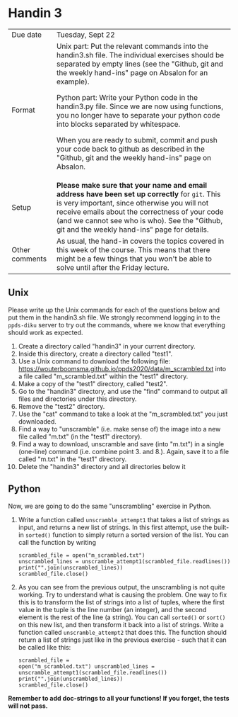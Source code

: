 # Handin 3

<table>
  <tr>
    <td>Due date</td>
    <td>Tuesday, Sept 22</td>
  </tr>
  <tr>
    <td>Format</td>
    <td>Unix part: Put the relevant commands into the handin3.sh file. The individual exercises should be separated by empty lines (see the "Github, git and the weekly hand-ins" page on Absalon for an example).

Python part: Write your Python code in the handin3.py file. Since we are now using functions, you no longer have to separate your python code into blocks separated by whitespace.

When you are ready to submit, commit and push your code back to github as described in the "Github, git and the weekly hand-ins" page on Absalon.</td>
  </tr>
  <tr>
    <td>Setup</td>
    <td><strong>Please make sure that your name and email address have been set up correctly</strong> for <code>git</code>. This is very important, since otherwise you will not receive emails about the correctness of your code (and we cannot see who is who). See the "Github, git and the weekly hand-ins" page for details.</td>
  </tr> 
  <tr>
    <td>Other comments</td>
    <td>As usual, the hand-in covers the topics covered in this week of the course. This means that there might be a few things that you won't be able to solve until after the Friday lecture. </td>
  </tr>
</table>

## Unix

Please write up the Unix commands for each of the questions below and put them in the handin3.sh file. We strongly recommend logging in to the <code>ppds-diku</code> server to try out the commands, where we know that everything should work as expected.

1. Create a directory called "handin3" in your current directory.
2. Inside this directory, create a directory called "test1".
3. Use a Unix command to download the following file: https://wouterboomsma.github.io/ppds2020/data/m_scrambled.txt into a file called "m_scrambled.txt" within the "test1" directory.
4. Make a copy of the "test1" directory, called "test2".
5. Go to the "handin3" directory, and use the "find" command to output all files and directories under this directory.
6. Remove the "test2" directory.
7. Use the "cat" command to take a look at the "m_scrambled.txt" you just downloaded.
8. Find a way to "unscramble" (i.e. make sense of) the image into a new file called "m.txt" (in the "test1" directory).
9. Find a way to download, unscramble and save (into "m.txt") in a single (one-line) command (i.e. combine point 3. and 8.). Again, save it to a file called "m.txt" in the "test1" directory.
10. Delete the "handin3" directory and all directories below it


## Python

Now, we are going to do the same "unscrambling" exercise in Python.

1. Write a function called <code>unscramble_attempt1</code> that takes a list of strings as input, and returns a new list of strings. In this first attempt, use the built-in <code>sorted()</code> function to simply return a sorted version of the list. You can call the function by writing <pre><code>scrambled_file = open("m_scrambled.txt")
unscrambled_lines = unscramble_attempt1(scrambled_file.readlines())
print("".join(unscrambled_lines))
scrambled_file.close()</code></pre>

2. As you can see from the previous output, the unscrambling is not quite working. Try to understand what is causing the problem. One way to fix this is to transform the list of strings into a list of tuples, where the first value in the tuple is the line number (an integer), and the second element is the rest of the line (a string). You can call <code>sorted()</code> or <code>sort()</code> on this new list, and then transform it back into a list of strings. Write a function called <code>unscramble_attempt2</code> that does this. The function should return a list of strings just like in the previous exercise - such that it can be called like this: <pre><code>scrambled_file = open("m_scrambled.txt")
unscrambled_lines = unscramble_attempt1(scrambled_file.readlines())
print("".join(unscrambled_lines))
scrambled_file.close()</code></pre>

**Remember to add doc-strings to all your functions! If you forget, the tests will not pass.**